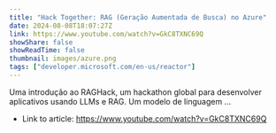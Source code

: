 ```yaml
---
title: "Hack Together: RAG (Geração Aumentada de Busca) no Azure"
date: 2024-08-08T18:07:27Z
link: https://www.youtube.com/watch?v=GkC8TXNC69Q
showShare: false
showReadTime: false
thumbnail: images/azure.png
tags: ["developer.microsoft.com/en-us/reactor"]
---
```

Uma introdução ao RAGHack, um hackathon global para desenvolver aplicativos usando LLMs e RAG. Um modelo de linguagem ...

- Link to article: https://www.youtube.com/watch?v=GkC8TXNC69Q